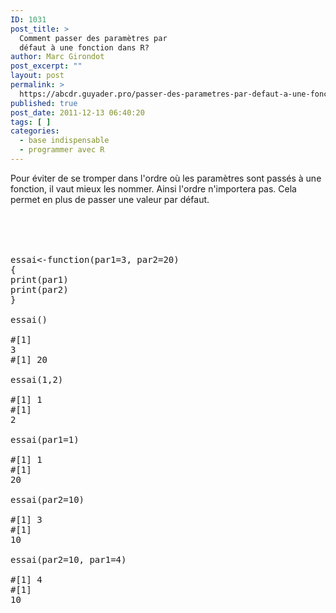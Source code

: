 ```yaml
---
ID: 1031
post_title: >
  Comment passer des paramètres par
  défaut à une fonction dans R?
author: Marc Girondot
post_excerpt: ""
layout: post
permalink: >
  https://abcdr.guyader.pro/passer-des-parametres-par-defaut-a-une-fonction/
published: true
post_date: 2011-12-13 06:40:20
tags: [ ]
categories:
  - base indispensable
  - programmer avec R
---
```

Pour éviter de se tromper dans l'ordre où les paramètres sont passés à une fonction, il vaut mieux les nommer. Ainsi l'ordre n'importera pas. Cela permet en plus de passer une valeur par défaut.<br /><br /><br />  <pre lang='rsplus'><br /><br />essai&lt;-function(par1=3, par2=20) {<br />print(par1)<br />print(par2)<br />}<br /><br />essai()<br /><br />#[1] 3<br />#[1] 20<br /><br />essai(1,2)<br /><br />#[1] 1<br />#[1] 2<br /><br />essai(par1=1)<br /><br />#[1] 1<br />#[1] 20<br /><br />essai(par2=10)<br /><br />#[1] 3<br />#[1] 10<br /><br />essai(par2=10, par1=4)<br /><br />#[1] 4<br />#[1] 10<br /></pre>